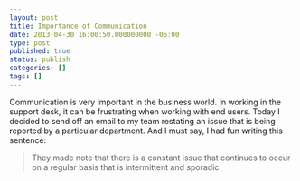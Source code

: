 ```yaml
---
layout: post
title: Importance of Communication
date: 2013-04-30 16:00:50.000000000 -06:00
type: post
published: true
status: publish
categories: []
tags: []
---
```

Communication is very important in the business world.  In working in the support desk, it can be frustrating when working with end users.  Today I decided to send off an email to my team restating an issue that is being reported by a particular department.  And I must say, I had fun writing this sentence:

> They made note that there is a constant issue that continues to occur on a regular basis that is intermittent and sporadic.
